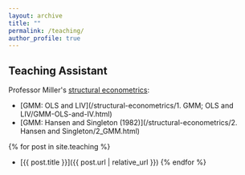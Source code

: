 ```yaml
---
layout: archive
title: ""
permalink: /teaching/
author_profile: true
---
```


## Teaching Assistant

Professor Miller's [structural econometrics](https://comlabgames.com/structuraleconometrics/):
- [GMM: OLS and LIV](/structural-econometrics/1. GMM; OLS and LIV/GMM-OLS-and-IV.html)
- [GMM: Hansen and Singleton (1982)](/structural-econometrics/2. Hansen and Singleton/2_GMM.html)

{% for post in site.teaching %}
- [{{ post.title }}]({{ post.url | relative_url }})
{% endfor %}

